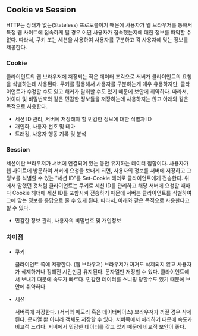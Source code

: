 ## Cookie vs Session

HTTP는 상태가 없는(Stateless) 프로토콜이기 때문에 사용자가 웹 브라우저를 통해서 특정 웹 사이트에 접속하게 될 경우 어떤 사용자가 접속했는지에 대한 정보를 파악할 수 없다. 따라서, 쿠키 또는 세션을 사용하여 사용자를 구분하고 각 사용자에 맞는 정보를 제공한다.

### Cookie

클라이언트의 웹 브라우저에 저장되는 작은 데이터 조각으로 서버가 클라이언트의 요청을 식별하는데 사용된다. 쿠키를 활용해서 사용자를 구분하는게 매우 유용하지만, 클라이언트가 수정할 수도 있고 해커가 탈취할 수도 있기 때문에 보안에 취약하다. 따라서, 아이디 및 비밀번호와 같은 민감한 정보들을 저장하는데 사용하지는 않고 아래와 같은 목적으로 사용한다.

- 세션 ID 관리, 서버에 저장해야 할 민감한 정보에 대한 식별자 ID
- 개인화, 사용자 선호 및 테마
- 트래킹, 사용자 행동 기록 및 분석

### Session

세션이란 브라우저가 서버에 연결되어 있는 동안 유지하는 데이터 집합이다. 사용자가 웹 사이트에 방문하여 서버에 요청을 보내게 되면, 사용자의 정보를 서버에 저장하고 그 정보를 식별할 수 있는 "세션 ID"를 Set-Cookie 헤더로 클라이언트에게 전송한다. 위에서 말했던 것처럼 클라이언트는 쿠키로 세션 ID를 관리하고 해당 서버에 요청할 때마다 Cookie 헤더에 세션 ID를 포함시켜 전송하기 때문에 서버는 클라이언트를 식별하여 그에 맞는 정보를 응답으로 줄 수 있게 된다. 따라서, 아래와 같은 목적으로 사용한다고 할 수 있다.

- 민감한 정보 관리, 사용자의 비밀번호 및 개인정보

### 차이점

- 쿠키

  클라이언트 쪽에 저장한다. (웹 브라우저)
  브라우저가 꺼져도 삭제되지 않고 사용자가 삭제하거나 정해진 시간만큼 유지된다.
  문자열만 저장할 수 있다.
  클라이언트에서 보내기 때문에 속도가 빠르다.
  민감한 데이터를 스니핑 당할수도 있기 때문에 보안에 취약하다.

- 세션

  서버쪽에 저장한다. (서버의 메모리 혹은 데이터베이스)
  브라우저가 꺼질 경우 삭제된다.
  문자열 뿐 아니라 객체도 저장할 수 있다.
  서버쪽에서 처리하기 때문에 속도가 비교적 느리다.
  서버에서 민감한 데이터를 갖고 있기 때문에 비교적 보안이 좋다.
